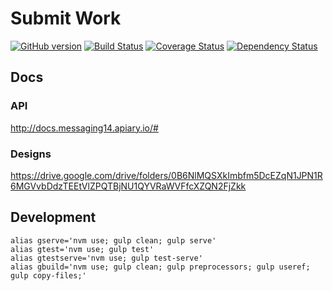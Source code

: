 # Submit Work
[![GitHub version](https://badge.fury.io/gh/appirio-tech%2Fng-submissions.svg)](http://badge.fury.io/gh/appirio-tech%2Fng-submissions)
[![Build Status](https://travis-ci.org/appirio-tech/ng-submit-work.svg)](https://travis-ci.org/appirio-tech/ng-submit-work)
[![Coverage Status](https://coveralls.io/repos/appirio-tech/ng-submit-work/badge.svg?branch=master&service=github)](https://coveralls.io/github/appirio-tech/ng-submit-work?branch=master)
[![Dependency Status](https://www.versioneye.com/user/projects/55cbc568dfed0a001e000388/badge.svg?style=flat)](https://www.versioneye.com/user/projects/55cbc568dfed0a001e000388)

## Docs
### API
http://docs.messaging14.apiary.io/#

### Designs
https://drive.google.com/drive/folders/0B6NlMQSXkImbfm5DcEZqN1JPN1R6MGVvbDdzTEEtVlZPQTBjNU1QYVRaWVFfcXZQN2FjZkk

## Development
```
alias gserve='nvm use; gulp clean; gulp serve'
alias gtest='nvm use; gulp test'
alias gtestserve='nvm use; gulp test-serve'
alias gbuild='nvm use; gulp clean; gulp preprocessors; gulp useref; gulp copy-files;'
```